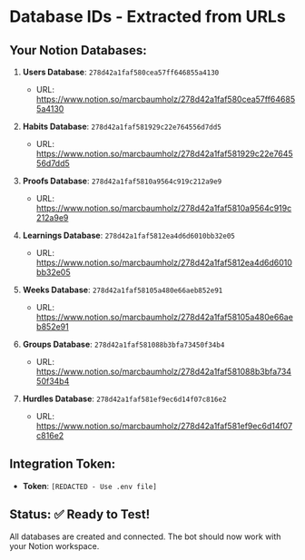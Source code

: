 # Database IDs - Extracted from URLs

## Your Notion Databases:

1. **Users Database**: `278d42a1faf580cea57ff646855a4130`
   - URL: https://www.notion.so/marcbaumholz/278d42a1faf580cea57ff646855a4130

2. **Habits Database**: `278d42a1faf581929c22e764556d7dd5`
   - URL: https://www.notion.so/marcbaumholz/278d42a1faf581929c22e764556d7dd5

3. **Proofs Database**: `278d42a1faf5810a9564c919c212a9e9`
   - URL: https://www.notion.so/marcbaumholz/278d42a1faf5810a9564c919c212a9e9

4. **Learnings Database**: `278d42a1faf5812ea4d6d6010bb32e05`
   - URL: https://www.notion.so/marcbaumholz/278d42a1faf5812ea4d6d6010bb32e05

5. **Weeks Database**: `278d42a1faf58105a480e66aeb852e91`
   - URL: https://www.notion.so/marcbaumholz/278d42a1faf58105a480e66aeb852e91

6. **Groups Database**: `278d42a1faf581088b3bfa73450f34b4`
   - URL: https://www.notion.so/marcbaumholz/278d42a1faf581088b3bfa73450f34b4

7. **Hurdles Database**: `278d42a1faf581ef9ec6d14f07c816e2`
   - URL: https://www.notion.so/marcbaumholz/278d42a1faf581ef9ec6d14f07c816e2

## Integration Token:
- **Token**: `[REDACTED - Use .env file]`

## Status: ✅ Ready to Test!
All databases are created and connected. The bot should now work with your Notion workspace.